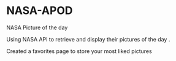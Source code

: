 # NASA-APOD
NASA Picture of the day

Using NASA API to retrieve and display their pictures of the day .

Created a favorites page to store your most liked pictures

